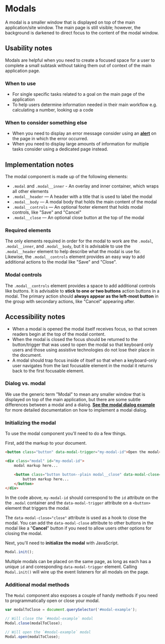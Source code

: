 # Modals

A modal is a smaller window that is displayed on top of the main application/site window. The main page is still visible; however, the background is darkened to direct focus to the content of the modal window.

## Usability notes

Modals are helpful when you need to create a focused space for a user to complete a small subtask without taking them out of context of the main application page.

### When to use

- For single specific tasks related to a goal on the main page of the application
- To help users determine information needed in their main workflow e.g. calculating a number, looking up a code

### When to consider something else

- When you need to display an error message consider using an [**alert**](link-to-alerts) on the page in which the error occurred.
- When you need to display large amounts of information for multiple tasks consider using a dedicated page instead.

## Implementation notes

The modal component is made up of the following elements:

- `.modal` and `.modal__inner` - An overlay and inner container, which wraps all other elements
- `.modal__header` — A header with a title that is used to label the modal
- `.modal__body` — A modal body that holds the main content of the modal
- `.modal__controls` — An optional footer element that holds modal controls, like "Save" and "Cancel"
- `.modal__close` — An optional close button at the top of the modal

### Required elements

The only elements required in order for the modal to work are the `.modal`, `.modal__inner`, and `.modal__body`, but it is advisable to use the `.modal__header` element to help describe what the modal is use for. Likewise, the `.modal__controls` element provides an easy way to add additional actions to the modal like "Save" and "Close".

### Modal controls

The `.modal__controls` element provides a space to add additional controls like buttons. It is advisable to **stick to one or two buttons** action buttons in a modal. The primary action should **always appear as the left-most button** in the group with secondary actions, like "Cancel" appearing after.

## Accessibility notes

- When a modal is opened the modal itself receives focus, so that screen readers begin at the top of the modal content.
- When the modal is closed the focus should be returned to the button/trigger that was used to open the modal so that keyboard only users and those using assistive technologies do not lose their place in the document.
- A modal should trap focus inside of itself so that when a keyboard-only user navigates from the last focusable element in the modal it returns back to the first focusable element.

### Dialog vs. modal

We use the generic term "Modal" to mean any smaller window that is displayed on top of the main application, but there are some subtle differences between a modal and a dialog. [**See the modal dialog example**](/components/detail/modals--modal-dialog) for more detailed documentation on how to implement a modal dialog.

### Initializing the modal

To use the modal component you'll need to do a few things.

First, add the markup to your document.
```html
<button class="button" data-modal-trigger="my-modal-id">Open the modal</button>

<div class="modal" id="my-modal-id">
    modal markup here...

    <button class="button button--plain modal__close" data-modal-close="close">
        button markup here...
    </button>
</div>
```

In the code above, `my-modal-id` should correspond to the `id` attribute on the the `.modal` container and the `data-modal-trigger` attribute on a `<button>` element that triggers the modal.

The `data-modal-close="close"` attribute is used as a hook to close the modal. You can add the `data-modal-close` attribute to other buttons in the modal like a "**Cancel**" button if you need to allow users other options for closing the modal.

Next, you'll need to **initialize the modal** with JavaScript.

```javascript
Modal.init();
```

Multiple modals can be placed on the same page, as long as each has a unique `id` and coresponding `data-modal-trigger` element. Calling `Modal.init()` will wire up the event listeners for all modals on the page.

### Additional modal methods
The `Modal` component also exposes a couple of handy methods if you need to programmatically open or close your modal.

```javascript
var modalToClose = document.querySelector('#modal-example');

// Will close the `#modal-example` modal
Modal.close(modalToClose);

// Will open the `#modal-example` modal
Modal.open(modalToClose);
```
